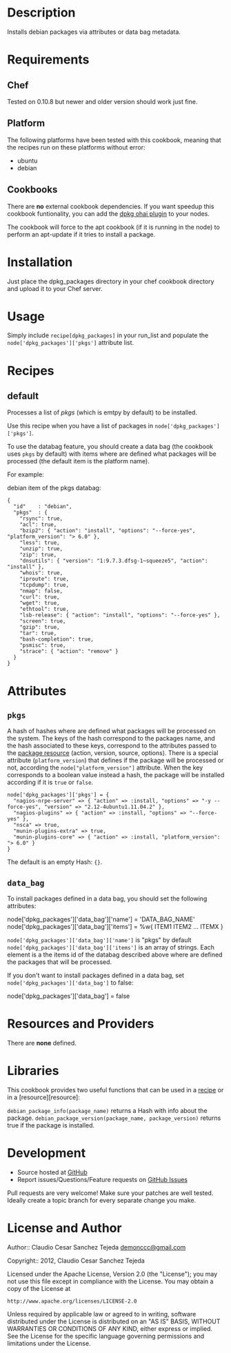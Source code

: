 # Description

Installs debian packages via attributes or data bag metadata.

# Requirements

## Chef

Tested on 0.10.8 but newer and older version should work just fine.

## Platform

The following platforms have been tested with this cookbook, meaning that the
recipes run on these platforms without error:

* ubuntu
* debian

## Cookbooks

There are **no** external cookbook dependencies. If you want speedup this 
cookbook funtionality, you can add the [dpkg ohai plugin][dpkg] to your nodes. 

The cookbook will force to the apt cookbook (if it is running in the node)
to perform an apt-update if it tries to install a package. 

# Installation

Just place the dpkg_packages directory in your chef cookbook directory and
upload it to your Chef server.

# Usage

Simply include `recipe[dpkg_packages]` in your run_list and populate the
`node['dpkg_packages']['pkgs']` attribute list.

# Recipes

## default

Processes a list of *pkgs* (which is emtpy by default) to be installed.

Use this recipe when you have a list of packages in
`node['dpkg_packages']['pkgs']`.

To use the databag feature, you should create a data bag (the cookbook uses
`pkgs` by default) with items where are defined what packages will be
processed (the default item is the platform name).

For example:

debian item of the pkgs databag:

    {
      "id"    : "debian",
      "pkgs"  : {
        "rsync": true,
        "acl": true,
        "bzip2": { "action": "install", "options": "--force-yes", "platform_version": "> 6.0" }, 
        "less": true,
        "unzip": true,
        "zip": true,
        "dnsutils": { "version": "1:9.7.3.dfsg-1~squeeze5", "action": "install" },
        "whois": true,
        "iproute": true,
        "tcpdump": true,
        "nmap": false,
        "curl": true,
        "wget": true,
        "ethtool": true,
        "lsb-release": { "action": "install", "options": "--force-yes" },
        "screen": true,
        "gzip": true,
        "tar": true,
        "bash-completion": true,
        "psmisc": true,
        "strace": { "action": "remove" } 
      }
    }

# Attributes

## `pkgs`

A hash of hashes where are defined what packages will be processed on the system. 
The keys of the hash correspond to the packages name, and the hash associated to 
these keys, correspond to the attributes passed to the [package resource][package] 
(action, version, source, options). There is a special attribute (`platform_version`)
that defines if the package will be processed or not, according the 
`node["platform_version"]` attribute. When the key corresponds to a boolean value 
instead a hash, the package will be installed according if it is `true` or `false`.

    node['dpkg_packages']['pkgs'] = {
      "nagios-nrpe-server" => { "action" => :install, "options" => "-y --force-yes", "version" => "2.12-4ubuntu1.11.04.2" },
      "nagios-plugins" => { "action" => :install, "options" => "--force-yes" },
      "nsca" => true,
      "munin-plugins-extra" => true,
      "munin-plugins-core" => { "action" => :install, "platform_version": "> 6.0" }
    }

The default is an empty Hash: `{}`.

## `data_bag`

To install packages defined in a data bag, you should set the following attributes:

  node['dpkg_packages']['data_bag']['name'] = 'DATA_BAG_NAME' 
  node['dpkg_packages']['data_bag']['items'] = %w{ ITEM1 ITEM2 ... ITEMX }

`node['dpkg_packages']['data_bag']['name']` is "pkgs" by default
`node['dpkg_packages']['data_bag']['items']` is an array of strings. Each element 
is a the items id of the databag described above where are defined the packages that 
will be processed.

If you don't want to install packages defined in a data bag, set 
`node['dpkg_packages']['data_bag']` to false:
  
  node['dpkg_packages']['data_bag'] = false

# Resources and Providers

There are **none** defined.

# Libraries

This cookbook provides two useful functions that can be used in a [recipe][recipe] or in a [resource][resource]:

`debian_package_info(package_name)` returns a Hash with info about the package.
`debian_package_version(package_name, package_version)` returns true if the package is 
installed.

# Development

* Source hosted at [GitHub][repo]
* Report issues/Questions/Feature requests on [GitHub Issues][issues]

Pull requests are very welcome! Make sure your patches are well tested.
Ideally create a topic branch for every separate change you make.

# License and Author

Author:: Claudio Cesar Sanchez Tejeda <demonccc@gmail.com>

Copyright:: 2012, Claudio Cesar Sanchez Tejeda

Licensed under the Apache License, Version 2.0 (the "License");
you may not use this file except in compliance with the License.
You may obtain a copy of the License at

    http://www.apache.org/licenses/LICENSE-2.0

Unless required by applicable law or agreed to in writing, software
distributed under the License is distributed on an "AS IS" BASIS,
WITHOUT WARRANTIES OR CONDITIONS OF ANY KIND, either express or implied.
See the License for the specific language governing permissions and
limitations under the License.

[dpkg]:		https://github.com/demonccc/chef-repo/blob/master/plugins/ohai/linux/dpkg.rb
[recipe]:	http://wiki.opscode.com/display/chef/Recipes
[resouce]:	http://wiki.opscode.com/display/chef/Resources
[package]:      http://wiki.opscode.com/display/chef/Resources#Resources-Package
[repo]:         https://github.com/demonccc/chef-repo
[issues]:       https://github.com/demonccc/chef-repo/issues
